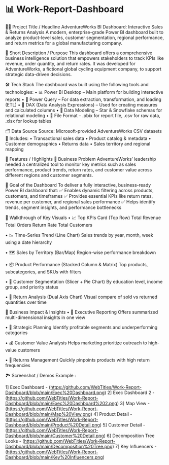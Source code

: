 # 📊 Work-Report-Dashboard

🚴‍♂️ Project Title / Headline
AdventureWorks BI Dashboard: Interactive Sales & Returns Analysis
A modern, enterprise-grade Power BI dashboard built to analyze product-level sales, customer segmentation, regional performance, and return metrics for a global manufacturing company.

🎯 Short Description / Purpose
This dashboard offers a comprehensive business intelligence solution that empowers stakeholders to track KPIs like revenue, order quantity, and return rates.
It was developed for AdventureWorks, a fictional global cycling equipment company, to support strategic data-driven decisions.

🛠️ Tech Stack
The dashboard was built using the following tools and technologies:
•	📊 Power BI Desktop – Main platform for building interactive reports
•	🧩 Power Query – For data extraction, transformation, and loading (ETL)
•	🧠 DAX (Data Analysis Expressions) – Used for creating measures and calculated columns
•	🔗 Data Modeling – Star & Snowflake schemas for relational modeling
•	📁 File Format – .pbix for report file, .csv for raw data, .xlsx for lookup tables

🗂️ Data Source
Source: Microsoft-provided AdventureWorks CSV datasets
📌 Includes:
•	Transactional sales data
•	Product catalog & metadata
•	Customer demographics
•	Returns data
•	Sales territory and regional mapping

🌟 Features / Highlights
💼 Business Problem
AdventureWorks’ leadership needed a centralized tool to monitor key metrics such as sales performance, product trends, return rates, and customer value across different regions and customer segments.

🎯 Goal of the Dashboard
To deliver a fully interactive, business-ready Power BI dashboard that:
✅ Enables dynamic filtering across products, customers, and timeframes
✅ Provides essential KPIs like return rates, revenue per customer, and regional sales performance
✅ Helps identify trends, segment insights, and performance bottlenecks

🧭 Walkthrough of Key Visuals
•	📈 Top KPIs Card (Top Row)
	Total Revenue
	Total Orders
	Return Rate
	Total Customers

•	📉 Time-Series Trend (Line Chart)
	Sales trends by year, month, week using a date hierarchy

•	🗺️ Sales by Territory (Bar/Map)
	Region-wise performance breakdown

•	📦 Product Performance (Stacked Column & Matrix)
	Top products, subcategories, and SKUs with filters

•	👥 Customer Segmentation (Slicer + Pie Chart)
	By education level, income group, and priority status

•	🔁 Return Analysis (Dual Axis Chart)
	Visual compare of sold vs returned quantities over time

📌 Business Impact & Insights
•	🧾 Executive Reporting
	Offers summarized multi-dimensional insights in one view

•	🎯 Strategic Planning
	Identify profitable segments and underperforming categories

•	💰 Customer Value Analysis
	Helps marketing prioritize outreach to high-value customers

•	🚨 Returns Management
	Quickly pinpoints products with high return frequencies

🏞️ Screenshot / Demos
Example :

1] Exec Dashboard - (https://github.com/WebTitles/Work-Report-Dashboard/blob/main/Exec%20Dashboard.png)
2] Exec Dashboard 2 -(https://github.com/WebTitles/Work-Report-Dashboard/blob/main/Exec%20Dashboard%202.png)
3] Map View -(https://github.com/WebTitles/Work-Report-Dashboard/blob/main/Map%20View.png)
4] Product Detail - (https://github.com/WebTitles/Work-Report-Dashboard/blob/main/Product%20Detail.png)
5] Customer Detail - (https://github.com/WebTitles/Work-Report-Dashboard/blob/main/Customer%20Detail.png)
6] Decomposition Tree Looks - (https://github.com/WebTitles/Work-Report-Dashboard/blob/main/Decomposition%20Tree.png)
7] Key Influencers - (https://github.com/WebTitles/Work-Report-Dashboard/blob/main/Key%20Influencers.png) 
